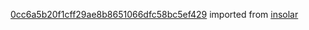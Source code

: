 [0cc6a5b20f1cff29ae8b8651066dfc58bc5ef429](https://github.com/insolar/insolar/commit/0cc6a5b20f1cff29ae8b8651066dfc58bc5ef429) imported from [insolar](https://github.com/insolar/insolar)
